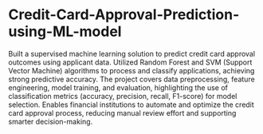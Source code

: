 # Credit-Card-Approval-Prediction-using-ML-model
Built a supervised machine learning solution to predict credit card approval outcomes using applicant data. Utilized Random Forest and SVM (Support Vector Machine) algorithms to process and classify applications, achieving strong predictive accuracy. The project covers data preprocessing, feature engineering, model training, and evaluation, highlighting the use of classification metrics (accuracy, precision, recall, F1-score) for model selection. Enables financial institutions to automate and optimize the credit card approval process, reducing manual review effort and supporting smarter decision-making.
